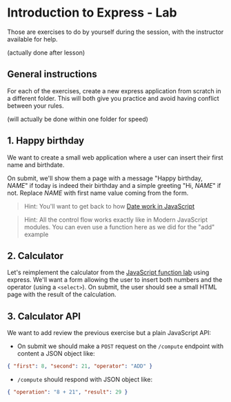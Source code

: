 # Introduction to Express - Lab

Those are exercises to do by yourself during the session, with the instructor available for help. 

(actually done after lesson)

## General instructions

For each of the exercises, create a new express application from scratch in a different folder. This will both give you practice and avoid having conflict between your rules.

(will actually be done within one folder for speed)

## 1. Happy birthday

We want to create a small web application where a user can insert their first name and birthdate.

On submit, we'll show them a page with a message "Happy birthday, _NAME_" if today is indeed their birthday and a simple greeting "Hi,  _NAME_" if not.
Replace _NAME_ with first name value coming from the form.

> Hint: You'll want to get back to how [Date work in JavaScript](https://developer.mozilla.org/en-US/docs/Web/JavaScript/Reference/Global_Objects/Date)

> Hint: All the control flow works exactly like in Modern JavaScript modules. You can even use a function here as we did for the "add" example

## 2. Calculator

Let's reimplement the calculator from the [JavaScript function lab](https://github.com/SkillsUnion/js-functions-lab/blob/main/src/index.js#L33) using express. We'll want a form allowing the user to insert both numbers and the operator (using a `<select>`). On submit, the user should see a small HTML page with the result of the calculation.

## 3. Calculator API

We want to add review the previous exercise but a plain JavaScript API:

- On submit we should make a `POST` request on the `/compute` endpoint with content a JSON object like: 

```JSON
{ "first": 8, "second": 21, "operator": "ADD" }
```

- `/compute` should respond with JSON object like:

```JSON
{ "operation": "8 + 21", "result": 29 }
```